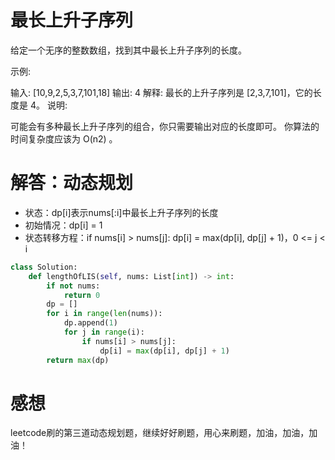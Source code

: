 # 最长上升子序列

给定一个无序的整数数组，找到其中最长上升子序列的长度。

示例:

输入: [10,9,2,5,3,7,101,18]
输出: 4 
解释: 最长的上升子序列是 [2,3,7,101]，它的长度是 4。
说明:

可能会有多种最长上升子序列的组合，你只需要输出对应的长度即可。
你算法的时间复杂度应该为 O(n2) 。

# 解答：动态规划

* 状态：dp[i]表示nums[:i]中最长上升子序列的长度
* 初始情况：dp[i] = 1
* 状态转移方程：if nums[i] > nums[j]: dp[i] = max(dp[i], dp[j] + 1)，0 <= j < i

```python
class Solution:
    def lengthOfLIS(self, nums: List[int]) -> int:
        if not nums:
            return 0
        dp = []
        for i in range(len(nums)):
            dp.append(1)
            for j in range(i):
                if nums[i] > nums[j]:
                    dp[i] = max(dp[i], dp[j] + 1)
        return max(dp)
```

# 感想

leetcode刷的第三道动态规划题，继续好好刷题，用心来刷题，加油，加油，加油！
